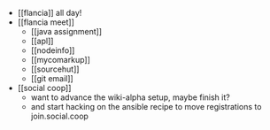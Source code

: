 - [[flancia]] all day!
- [[flancia meet]]
  - [[java assignment]]
  - [[apl]]
  - [[nodeinfo]]
  - [[mycomarkup]]
  - [[sourcehut]]
  - [[git email]]
- [[social coop]]
  - want to advance the wiki-alpha setup, maybe finish it?
  - and start hacking on the ansible recipe to move registrations to join.social.coop
  
